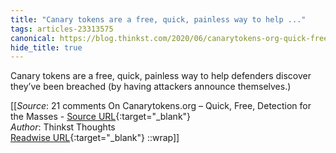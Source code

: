 ```yaml
---
title: "Canary tokens are a free, quick, painless way to help ..."
tags: articles-23313575
canonical: https://blog.thinkst.com/2020/06/canarytokens-org-quick-free-detection-for-the-masses-2.html
hide_title: true
---
```


Canary tokens are a free, quick, painless way to help defenders discover they’ve been breached (by having attackers announce themselves.)


[[_Source_: 21 comments On Canarytokens.org – Quick, Free, Detection for the Masses - [Source URL](https://blog.thinkst.com/2020/06/canarytokens-org-quick-free-detection-for-the-masses-2.html){:target="_blank"}<br>
_Author_: Thinkst Thoughts<br>
[Readwise URL](https://readwise.io/open/457101728){:target="_blank"}
::wrap]]